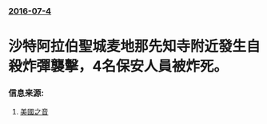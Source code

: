 ### [2016-07-4](/news/2016/07/4/index.md)

##### 
# 沙特阿拉伯聖城麦地那先知寺附近發生自殺炸彈襲擊，4名保安人員被炸死。 




### 信息来源:

1. [美國之音](http://www.voanews.com/content/article/3403583.html)
